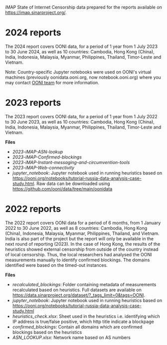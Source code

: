 iMAP State of Internet Censorship data prepared for the reports available on https://imap.sinarproject.org/.

# 2024 reports
The 2024 report covers OONI data, for a period of 1 year from 1 July 2023 to 30 June 2024, as well as 10 countries: Cambodia, Hong Kong (China), India, Indonesia, Malaysia, Myanmar, Philippines, Thailand, Timor-Leste and Vietnam. 

Note: Country-specific Jupyter notebooks were used on OONI's virtual machines (previously oonidata.ooni.org, now notebook.ooni.org) where you may contact [OONI team](https://ooni.org/about/#contact) for more information.


# 2023 reports

The 2023 report covers OONI data, for a period of 1 year from 1 July 2022 to 30 June 2023, as well as 10 countries: Cambodia, Hong Kong (China), India, Indonesia, Malaysia, Myanmar, Philippines, Thailand, Timor-Leste and Vietnam. 

**Files**
- *2023-iMAP-ASN-lookup*
- *2023-iMAP-Confirmed-blockings*
- *2023-iMAP-Instant-messaging-and-circumvention-tools*
- *2023-iMAP-Web-connectivity*
- *jupyter_notebook*: Jupyter notebook used in running heuristics based on https://ooni.org/notebooks/tutorial-russia-data-analysis-case-study.html. Raw data can be downloaded using https://github.com/ooni/data/tree/main/oonidata

# 2022 reports

The 2022 report covers OONI data for a period of 6 months, from 1 January 2022 to 30 June 2022, as well as 8 countries: Cambodia, Hong Kong (China), Indonesia, Malaysia, Myanmar, Philippines, Thailand, and Vietnam. India is also part of the project but the report will only be available in the next round of reporting (2023). In the case of Hong Kong, the results of the heuristics showed external censorship from outside of the country instead of local censorship. Thus, the local researchers had analysed the OONI measurements manually to identify confirmed blockings. The domains identified were based on the timed-out instances. 

**Files**
- *recalculated_blockings*: Folder containing metadata of measurements recalculated based on heuristics. Full datasets are available on https://data.sinarproject.org/dataset/?_tags_limit=0&tags=OONI. 
- *jupyter_notebook*: Jupyter notebook used in running heuristics based on https://ooni.org/notebooks/tutorial-russia-data-analysis-case-study.html
- *heuristics_check.xlsx*: Sheet used in the heuristics i.e. identifying which IP address is true/false positive, which http title indicate a blockpage
- *confirmed_blockings*: Contain all domains which are confirmed blockings based on the heuristics
- *ASN_LOOKUP.xlsx*: Network name based on AS numbers 


